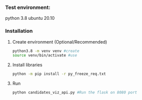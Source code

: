 ### Test environment:
python 3.8
ubuntu 20.10

### Installation


1. Create environment (Optional/Recommended)
   ```sh
   python3.8 -m venv venv #create
   source venv/bin/activate #use
   ```

2. Install libraries
   ```sh
   python -m pip install -r py_freeze_req.txt
   ```

3. Run
   ```sh
   python candidates_viz_api.py #Run the flask on 8080 port
   ```

